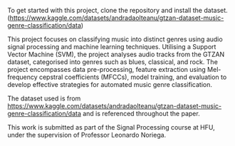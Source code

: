 To get started with this project, clone the repository and install the dataset. (https://www.kaggle.com/datasets/andradaolteanu/gtzan-dataset-music-genre-classification/data)

This project focuses on classifying music into distinct genres using audio signal processing and machine learning techniques. Utilising a Support Vector Machine (SVM), the project analyses audio tracks from the GTZAN dataset, categorised into genres such as blues, classical, and rock. The project encompasses data pre-processing, feature extraction using Mel-frequency cepstral coefficients (MFCCs), model training, and evaluation to develop effective strategies for automated music genre classification.

The dataset used is from https://www.kaggle.com/datasets/andradaolteanu/gtzan-dataset-music-genre-classification/data and is referenced throughout the paper.

This work is submitted as part of the Signal Processing course at HFU, under the supervision of Professor Leonardo Noriega.
